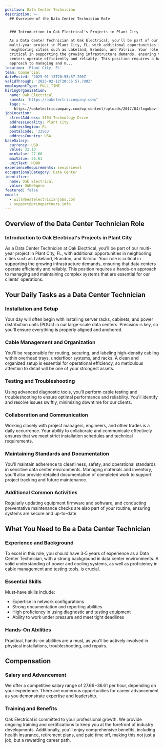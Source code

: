 ```yaml
---
position: Data Center Technician
description: >-
  ## Overview of the Data Center Technician Role


  ### Introduction to Oak Electrical's Projects in Plant City

  As a Data Center Technician at Oak Electrical, you'll be part of our
  multi-year project in Plant City, FL, with additional opportunities in
  neighboring cities such as Lakeland, Brandon, and Valrico. Your role is
  critical in supporting the growing infrastructure demands, ensuring that data
  centers operate efficiently and reliably. This position requires a hands-on
  approach to managing and m...
location: 'Plant City, FL'
team: Commercial
datePosted: '2025-01-13T20:55:57.700Z'
validThrough: '2025-02-12T20:55:57.700Z'
employmentType: FULL_TIME
hiringOrganization:
  name: Oak Electrical
  sameAs: 'https://oakelectriccompany.com/'
  logo: >-
    https://oakelectriccompany.com/wp-content/uploads/2017/04/logoNav-for-web.png
jobLocation:
  streetAddress: 3104 Technology Drive
  addressLocality: Plant City
  addressRegion: FL
  postalCode: '33563'
  addressCountry: USA
baseSalary:
  currency: USD
  value: 32.13
  minValue: 27.66
  maxValue: 36.61
  unitText: HOUR
experienceRequirements: seniorLevel
occupationalCategory: Data Center
identifier:
  name: Oak Electrical
  value: OAKe6qmro
featured: false
email:
  - will@bestelectricianjobs.com
  - support@primepartners.info
---
```




## Overview of the Data Center Technician Role

### Introduction to Oak Electrical's Projects in Plant City
As a Data Center Technician at Oak Electrical, you'll be part of our multi-year project in Plant City, FL, with additional opportunities in neighboring cities such as Lakeland, Brandon, and Valrico. Your role is critical in supporting the growing infrastructure demands, ensuring that data centers operate efficiently and reliably. This position requires a hands-on approach to managing and maintaining complex systems that are essential for our clients’ operations.

## Your Daily Tasks as a Data Center Technician

### Installation and Setup
Your day will often begin with installing server racks, cabinets, and power distribution units (PDUs) in our large-scale data centers. Precision is key, so you'll ensure everything is properly aligned and anchored. 

### Cable Management and Organization
You'll be responsible for routing, securing, and labeling high-density cabling within overhead trays, underfloor systems, and racks. A clean and organized setup is essential for operational efficiency, so meticulous attention to detail will be one of your strongest assets.

### Testing and Troubleshooting
Using advanced diagnostic tools, you'll perform cable testing and troubleshooting to ensure optimal performance and reliability. You'll identify and resolve issues swiftly, minimizing downtime for our clients.

### Collaboration and Communication
Working closely with project managers, engineers, and other trades is a daily occurrence. Your ability to collaborate and communicate effectively ensures that we meet strict installation schedules and technical requirements.

### Maintaining Standards and Documentation
You'll maintain adherence to cleanliness, safety, and operational standards in sensitive data center environments. Managing materials and inventory, you'll also provide detailed documentation of completed work to support project tracking and future maintenance.

### Additional Common Activities
Regularly updating equipment firmware and software, and conducting preventative maintenance checks are also part of your routine, ensuring systems are secure and up-to-date.

## What You Need to Be a Data Center Technician

### Experience and Background
To excel in this role, you should have 3-5 years of experience as a Data Center Technician, with a strong background in data center environments. A solid understanding of power and cooling systems, as well as proficiency in cable management and testing tools, is crucial.

### Essential Skills
Must-have skills include:
- Expertise in network configurations
- Strong documentation and reporting abilities
- High proficiency in using diagnostic and testing equipment
- Ability to work under pressure and meet tight deadlines

### Hands-On Abilities
Practical, hands-on abilities are a must, as you'll be actively involved in physical installations, troubleshooting, and repairs.

## Compensation

### Salary and Advancement
We offer a competitive salary range of $27.66-$36.61 per hour, depending on your experience. There are numerous opportunities for career advancement as you demonstrate expertise and leadership.

### Training and Benefits
Oak Electrical is committed to your professional growth. We provide ongoing training and certifications to keep you at the forefront of industry developments. Additionally, you'll enjoy comprehensive benefits, including health insurance, retirement plans, and paid time off, making this not just a job, but a rewarding career path.